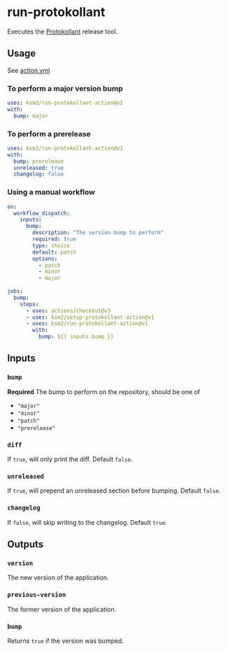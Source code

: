 run-protokollant
================

Executes the [Protokollant] release tool.


## Usage

See [action.yml](action.yml)

### To perform a major version bump

```yaml
uses: ksm2/run-protokollant-action@v1
with:
  bump: major
```

### To perform a prerelease

```yaml
uses: ksm2/run-protokollant-action@v1
with:
  bump: prerelease
  unreleased: true
  changelog: false
```

### Using a manual workflow

```yaml
on:
  workflow_dispatch:
    inputs:
      bump:
        description: "The version bump to perform"
        required: true
        type: choice
        default: patch
        options:
          - patch
          - minor
          - major
            
jobs:
  bump:
    steps:
      - uses: actions/checkout@v3
      - uses: ksm2/setup-protokollant-action@v1
      - uses: ksm2/run-protokollant-action@v1
        with:
          bump: ${{ inputs.bump }}
```

## Inputs

### `bump`

**Required** The bump to perform on the repository, should be one of

- `"major"`
- `"minor"`
- `"patch"`
- `"prerelease"`

### `diff`

If `true`, will only print the diff. Default `false`.

### `unreleased`

If `true`, will prepend an unreleased section before bumping. Default `false`.

### `changelog`

If `false`, will skip writing to the changelog. Default `true`.

## Outputs

### `version`

The new version of the application.

### `previous-version`

The former version of the application.

### `bump`

Returns `true` if the version was bumped.


[Protokollant]: https://github.com/ksm2/protokollant
